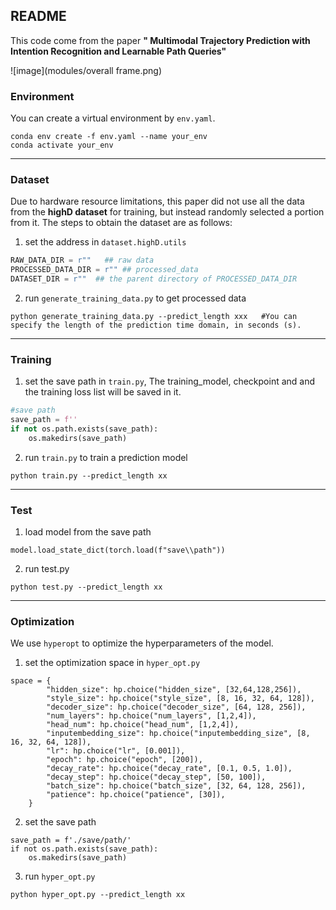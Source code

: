 ## README

This code come from the paper **" Multimodal Trajectory Prediction with Intention Recognition and Learnable Path Queries"**

![image](modules/overall frame.png)
### Environment

You can create a virtual environment by `env.yaml`.

```shell
conda env create -f env.yaml --name your_env
conda activate your_env
```

---

### Dataset 

Due to hardware resource limitations, this paper did not use all the data from the **highD dataset** for training, but instead randomly selected a portion from it.  The steps to obtain  the dataset are as follows:

1. set the address in `dataset.highD.utils`

```python
RAW_DATA_DIR = r""   ## raw data
PROCESSED_DATA_DIR = r"" ## processed_data
DATASET_DIR = r""  ## the parent directory of PROCESSED_DATA_DIR
```

2. run `generate_training_data.py` to get processed data

```shell
python generate_training_data.py --predict_length xxx   #You can specify the length of the prediction time domain, in seconds (s).
```

---

### Training 

1. set the save path in `train.py`, The training_model, checkpoint and and the training loss list will be saved in it.

```python
#save path
save_path = f''
if not os.path.exists(save_path):
    os.makedirs(save_path)
```



2. run `train.py` to train a prediction model

```shel
python train.py --predict_length xx
```

---

### Test

1. load model from the save path

```
model.load_state_dict(torch.load(f"save\\path"))
```

2. run test.py

```
python test.py --predict_length xx
```

---

### Optimization

We use `hyperopt` to optimize the hyperparameters of the model.

1. set the optimization space in `hyper_opt.py`

```
space = {
        "hidden_size": hp.choice("hidden_size", [32,64,128,256]),
        "style_size": hp.choice("style_size", [8, 16, 32, 64, 128]),
        "decoder_size": hp.choice("decoder_size", [64, 128, 256]),
        "num_layers": hp.choice("num_layers", [1,2,4]),
        "head_num": hp.choice("head_num", [1,2,4]),
        "inputembedding_size": hp.choice("inputembedding_size", [8, 16, 32, 64, 128]), 
        "lr": hp.choice("lr", [0.001]),
        "epoch": hp.choice("epoch", [200]),
        "decay_rate": hp.choice("decay_rate", [0.1, 0.5, 1.0]),
        "decay_step": hp.choice("decay_step", [50, 100]),
        "batch_size": hp.choice("batch_size", [32, 64, 128, 256]),
        "patience": hp.choice("patience", [30]),
    }
```

2. set the save path

```
save_path = f'./save/path/'
if not os.path.exists(save_path):
    os.makedirs(save_path)
```

3. run `hyper_opt.py`

```
python hyper_opt.py --predict_length xx
```

